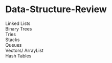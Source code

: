 # Data-Structure-Review

Linked Lists   
Binary Trees  
Tries  
Stacks  
Queues  
Vectors/ ArrayList   
Hash Tables  
